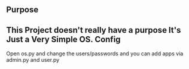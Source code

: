 Purpose
-------
This Project doesn't really have a purpose It's Just a Very Simple OS.
Config
------
Open os.py and change the users/passwords and you can add apps via admin.py and user.py